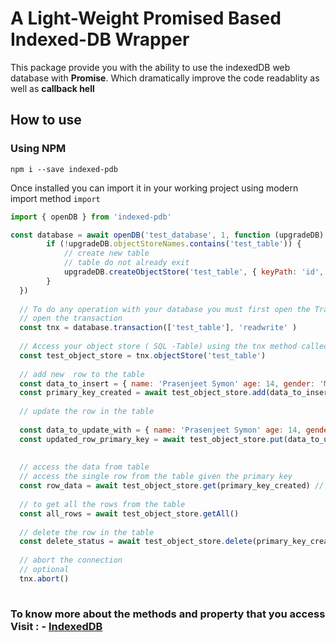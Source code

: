 # A Light-Weight Promised Based Indexed-DB Wrapper

This package provide you with the ability to use the indexedDB web database with **Promise**. Which dramatically improve the code readablity as well as **callback hell** 

## How to use

### Using NPM

`npm i --save indexed-pdb`

Once installed you can import it in your working project using modern import method `import`

```JavaScript
import { openDB } from 'indexed-pdb'

const database = await openDB('test_database', 1, function (upgradeDB) {
        if (!upgradeDB.objectStoreNames.contains('test_table')) {
            // create new table
            // table do not already exit
            upgradeDB.createObjectStore('test_table', { keyPath: 'id', autoIncrement: true })
        }
  })
  
  // To do any operation with your database you must first open the Transaction ( standard IndexedDB requirement)
  // open the transaction 
  const tnx = database.transaction(['test_table'], 'readwrite' )
  
  // Access your object store ( SQL -Table) using the tnx method called as `objectStore('table name')`
  const test_object_store = tnx.objectStore('test_table')
  
  // add new  row to the table
  const data_to_insert = { name: 'Prasenjeet Symon' age: 14, gender: 'Male', }
  const primary_key_created = await test_object_store.add(data_to_insert)
  
  // update the row in the table
  
  const data_to_update_with = { name: 'Prasenjeet Symon' age: 14, gender: 'Other' ,}
  const updated_row_primary_key = await test_object_store.put(data_to_update_with, primary_key_created)
  
  
  // access the data from table
  // access the single row from the table given the primary key
  const row_data = await test_object_store.get(primary_key_created) // row_data = { name: 'Prasenjeet Symon' age: 14, gender: 'Other' ,}
  
  // to get all the rows from the table
  const all_rows = await test_object_store.getAll()
  
  // delete the row in the table
  const delete_status = await test_object_store.delete(primary_key_created) // delete_status = 'OK'
  
  // abort the connection 
  // optional
  tnx.abort()
  
```

### To know more about the methods and property that you access Visit : - [IndexedDB](https://developer.mozilla.org/en-US/docs/Web/API/IndexedDB_API/Basic_Concepts_Behind_IndexedDB)
